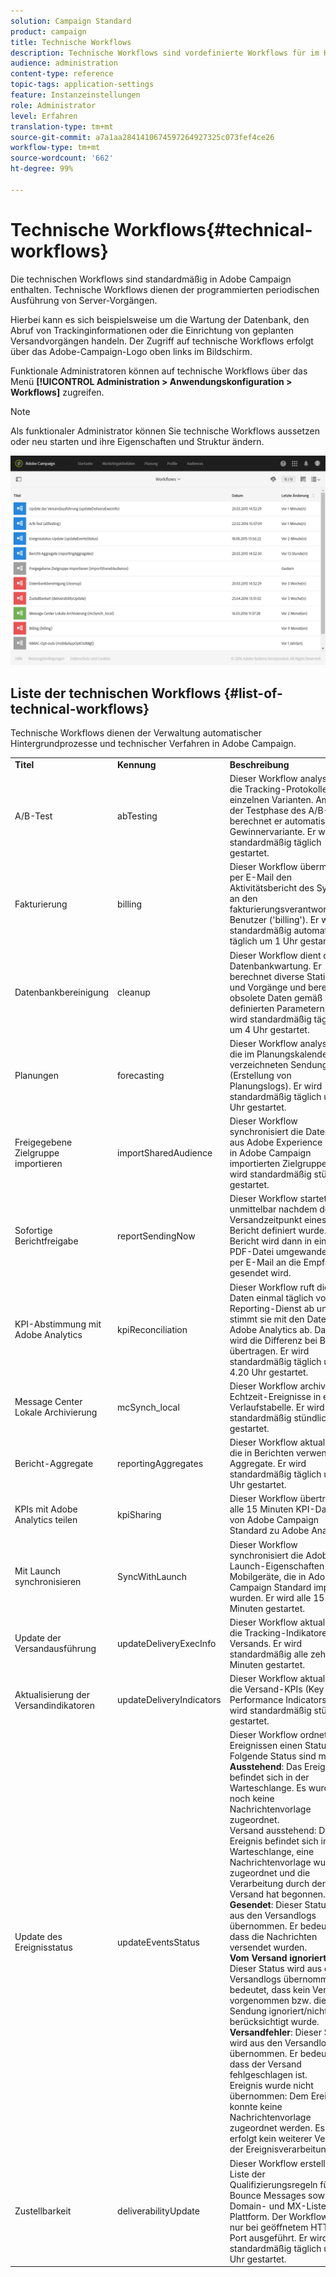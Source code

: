 ```yaml
---
solution: Campaign Standard
product: campaign
title: Technische Workflows
description: Technische Workflows sind vordefinierte Workflows für im Hintergrund ablaufende technische Prozesse in Adobe Campaign. Sie gewährleisten das korrekte Funktionieren der Plattform.
audience: administration
content-type: reference
topic-tags: application-settings
feature: Instanzeinstellungen
role: Administrator
level: Erfahren
translation-type: tm+mt
source-git-commit: a7a1aa2841410674597264927325c073fef4ce26
workflow-type: tm+mt
source-wordcount: '662'
ht-degree: 99%

---
```



# Technische Workflows{#technical-workflows}

Die technischen Workflows sind standardmäßig in Adobe Campaign enthalten. Technische Workflows dienen der programmierten periodischen Ausführung von Server-Vorgängen.

Hierbei kann es sich beispielsweise um die Wartung der Datenbank, den Abruf von Trackinginformationen oder die Einrichtung von geplanten Versandvorgängen handeln. Der Zugriff auf technische Workflows erfolgt über das Adobe-Campaign-Logo oben links im Bildschirm.

Funktionale Administratoren können auf technische Workflows über das Menü **[!UICONTROL Administration > Anwendungskonfiguration > Workflows]** zugreifen.

>[!NOTE]
>
>Als funktionaler Administrator können Sie technische Workflows aussetzen oder neu starten und ihre Eigenschaften und Struktur ändern.

![](assets/technical_workflows.png)

## Liste der technischen Workflows {#list-of-technical-workflows}

Technische Workflows dienen der Verwaltung automatischer Hintergrundprozesse und technischer Verfahren in Adobe Campaign.

<table> 
 <tbody> 
  <tr> 
   <td> <strong>Titel</strong><br /> </td> 
   <td> <strong>Kennung</strong><br /> </td> 
   <td> <strong>Beschreibung</strong><br /> </td> 
  </tr> 
  <tr> 
   <td> <span class="uicontrol">A/B-Test</span> <br /> </td> 
   <td> <span class="uicontrol">abTesting</span> <br /> </td> 
   <td> Dieser Workflow analysiert die Tracking-Protokolle der einzelnen Varianten. Am Ende der Testphase des A/B-Tests berechnet er automatisch die Gewinnervariante. Er wird standardmäßig täglich gestartet.<br /> </td> 
  </tr> 
  <tr> 
   <td> <span class="uicontrol">Fakturierung</span> <br /> </td> 
   <td> <span class="uicontrol">billing</span> <br /> </td> 
   <td> Dieser Workflow übermittelt per E-Mail den Aktivitätsbericht des Systems an den fakturierungsverantwortlichen Benutzer ('billing'). Er wird standardmäßig automatisch täglich um 1 Uhr gestartet.<br /> </td> 
  </tr> 
  <tr> 
   <td> <span class="uicontrol">Datenbankbereinigung</span> <br /> </td> 
   <td> <span class="uicontrol">cleanup</span> <br /> </td> 
   <td> Dieser Workflow dient der Datenbankwartung. Er berechnet diverse Statistiken und Vorgänge und bereinigt obsolete Daten gemäß den definierten Parametern. Er wird standardmäßig täglich um 4 Uhr gestartet.<br /> </td> 
  </tr> 
  <tr> 
   <td> <span class="uicontrol">Planungen</span> <br /> </td> 
   <td> <span class="uicontrol">forecasting</span> <br /> </td> 
   <td> Dieser Workflow analysiert die im Planungskalender verzeichneten Sendungen (Erstellung von Planungslogs). Er wird standardmäßig täglich um 1 Uhr gestartet. <br /> </td> 
  </tr> 
  <tr> 
   <td> <span class="uicontrol">Freigegebene Zielgruppe importieren</span> <br /> </td> 
   <td> <span class="uicontrol">importSharedAudience</span> <br /> </td> 
   <td> Dieser Workflow synchronisiert die Daten von aus Adobe Experience Cloud in Adobe Campaign importierten Zielgruppen. Er wird standardmäßig stündlich gestartet.<br /> </td> 
  </tr> 
  <tr> 
   <td> <span class="uicontrol">Sofortige Berichtfreigabe</span> <br /> </td> 
   <td> <span class="uicontrol">reportSendingNow</span> <br /> </td> 
   <td> Dieser Workflow startet, unmittelbar nachdem der Versandzeitpunkt eines Bericht definiert wurde. Ihr Bericht wird dann in eine PDF-Datei umgewandelt, die per E-Mail an die Empfänger gesendet wird.<br /> </td> 
  </tr> 
  <tr> 
   <td> <span class="uicontrol">KPI-Abstimmung mit Adobe Analytics</span> <br /> </td> 
   <td> <span class="uicontrol">kpiReconciliation</span> <br /> </td> 
   <td> Dieser Workflow ruft die KPI-Daten einmal täglich vom Reporting-Dienst ab und stimmt sie mit den Daten in Adobe Analytics ab. Danach wird die Differenz bei Bedarf übertragen. Er wird standardmäßig täglich um 4.20 Uhr gestartet.<br /> </td> 
  </tr> 
  <tr> 
   <td> <span class="uicontrol">Message Center Lokale Archivierung</span> <br /> </td> 
   <td> <span class="uicontrol">mcSynch_local</span> <br /> </td> 
   <td> Dieser Workflow archiviert die Echtzeit-Ereignisse in einer Verlaufstabelle. Er wird standardmäßig stündlich gestartet.<br /> </td> 
  </tr> 
  <tr> 
   <td> <span class="uicontrol">Bericht-Aggregate</span> <br /> </td> 
   <td> <span class="uicontrol">reportingAggregates</span> <br /> </td> 
   <td> Dieser Workflow aktualisiert die in Berichten verwendeten Aggregate. Er wird standardmäßig täglich um 2 Uhr gestartet.<br /> </td> 
  </tr> 
  <tr> 
   <td> <span class="uicontrol">KPIs mit Adobe Analytics teilen</span> <br /> </td> 
   <td> <span class="uicontrol">kpiSharing</span> <br /> </td> 
   <td> Dieser Workflow überträgt alle 15 Minuten KPI-Daten von Adobe Campaign Standard zu Adobe Analytics.<br /> </td> 
  </tr> 
    </tr> 
   <tr> 
   <td> <span class="uicontrol">Mit Launch synchronisieren </span> <br /> </td> 
   <td> <span class="uicontrol">SyncWithLaunch</span> <br /> </td> 
   <td> Dieser Workflow synchronisiert die Adobe Launch-Eigenschaften für Mobilgeräte, die in Adobe Campaign Standard importiert wurden. Er wird alle 15 Minuten gestartet.<br /> </td> 
  </tr>
  <tr> 
   <td> <span class="uicontrol">Update der Versandausführung</span> <br /> </td> 
   <td> <span class="uicontrol">updateDeliveryExecInfo</span> <br /> </td> 
   <td> Dieser Workflow aktualisiert die Tracking-Indikatoren des Versands. Er wird standardmäßig alle zehn Minuten gestartet.<br /> </td> 
  </tr> 
  <tr> 
   <td> <span class="uicontrol">Aktualisierung der Versandindikatoren</span> <br /> </td> 
   <td> <span class="uicontrol">updateDeliveryIndicators</span> <br /> </td> 
   <td> Dieser Workflow aktualisiert die Versand-KPIs (Key Performance Indicators). Er wird standardmäßig stündlich gestartet.<br /> </td> 
  </tr> 
  <tr> 
   <td> <span class="uicontrol">Update des Ereignisstatus</span> <br /> </td> 
   <td> <span class="uicontrol">updateEventsStatus</span> <br /> </td> 
   <td> Dieser Workflow ordnet Ereignissen einen Status zu. Folgende Status sind möglich:<br /> <strong>Ausstehend</strong>: Das Ereignis befindet sich in der Warteschlange. Es wurde noch keine Nachrichtenvorlage zugeordnet.<br /> <span class="uicontrol">Versand ausstehend</span>: Das Ereignis befindet sich in der Warteschlange, eine Nachrichtenvorlage wurde zugeordnet und die Verarbeitung durch den Versand hat begonnen.<br /> <strong>Gesendet</strong>: Dieser Status wird aus den Versandlogs übernommen. Er bedeutet, dass die Nachrichten versendet wurden.<br /> <strong>Vom Versand ignoriert</strong>: Dieser Status wird aus den Versandlogs übernommen. Er bedeutet, dass kein Versand vorgenommen bzw. die Sendung ignoriert/nicht berücksichtigt wurde.<br /> <strong>Versandfehler</strong>: Dieser Status wird aus den Versandlogs übernommen. Er bedeutet, dass der Versand fehlgeschlagen ist.<br /> <span class="uicontrol">Ereignis wurde nicht übernommen</span>: Dem Ereignis konnte keine Nachrichtenvorlage zugeordnet werden. Es erfolgt kein weiterer Versuch der Ereignisverarbeitung.<br /> </td> 
  </tr> 
  <tr> 
   <td> <span class="uicontrol">Zustellbarkeit</span> <br /> </td> 
   <td> <span class="uicontrol">deliverabilityUpdate</span> <br /> </td> 
   <td> Dieser Workflow erstellt die Liste der Qualifizierungsregeln für Bounce Messages sowie die Domain- und MX-Liste der Plattform. Der Workflow wird nur bei geöffnetem HTTPS-Port ausgeführt. Er wird standardmäßig täglich um 2 Uhr gestartet.<br /> </td> 
  </tr> 
 </tbody> 
</table>


